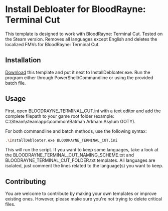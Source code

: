 # Install Debloater for BloodRayne: Terminal Cut

This template is designed to work with BloodRayne: Terminal Cut. Tested on the Steam version. 
Removes all languages except English and deletes the localized FMVs for BloodRayne: Terminal Cut.

## Installation

[Download](https://github.com/neatodev/InstallDebloater/blob/main/templates/BLOODRAYNE_TERMINAL_CUT/BLOODRAYNE_TERMINAL_CUT.zip) this template and put it next to InstallDebloater.exe. Run the program either through PowerShell/Commandline or using the provided batch file.

## Usage

First, open BLOODRAYNE_TERMINAL_CUT.ini with a text editor and add the complete filepath to your game root folder (example: C:\Steam\steamapps\common\Batman Arkham Asylum GOTY).

For both commandline and batch methods, use the following syntax:

```bash
.\InstallDebloater.exe BLOODRAYNE_TERMINAL_CUT.ini
```
This will run the script.
If you want to keep some languages, take a look at the BLOODRAYNE_TERMINAL_CUT_NAMING_SCHEME.txt and BLOODRAYNE_TERMINAL_CUT_FOLDER.txt templates. All languages are isolated, just comment the lines related to the language(s) you want to keep. 

## Contributing
You are welcome to contribute by making your own templates or improve existing ones. However, please make sure you're not trying to delete critical files. 
